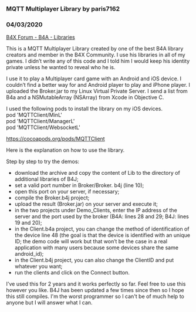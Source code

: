 ### MQTT Multiplayer Library by paris7162
### 04/03/2020
[B4X Forum - B4A - Libraries](https://www.b4x.com/android/forum/threads/115825/)

This is a MQTT Multiplayer Library created by one of the best B4A library creators and member in the B4X Community. I use his libraries in all of my games. I didn’t write any of this code and I told him I would keep his identity private unless he wanted to reveal who he is.   
  
I use it to play a Multiplayer card game with an Android and iOS device. I couldn’t find a better way for and Android player to play and iPhone player. I uploaded the Broker.jar to my Linux Virtual Private Server. I send a list from B4a and a NSMutableArray (NSArray) from Xcode in Objective C.  
  
I used the following pods to install the library on my iOS devices.  
pod 'MQTTClient/MinL'  
pod 'MQTTClient/ManagerL'  
pod 'MQTTClient/WebsocketL'  
  
<https://cocoapods.org/pods/MQTTClient>  
  
Here is the explanation on how to use the library.  
  
Step by step to try the demos:  
- download the archive and copy the content of Lib to the directory of additional libraries of B4J;  
- set a valid port number in Broker/Broker. b4j (line 10);  
- open this port on your server, if necessary;  
- compile the Broker.b4j project;  
- upload the result (Broker.jar) on your server and execute it;  
- in the two projects under Demo\_Clients, enter the IP address of the server and the port used by the broker (B4A: lines 28 and 29; B4J: lines 19 and 20);  
- in the Client.b4a project, you can change the method of identification of the device line 48 (the goal is that the device is identified with an unique ID; the demo code will work but that won’t be the case in a real application with many users because some devices share the same android\_id);  
- in the Client.b4j project, you can also change the ClientID and put whatever you want;  
- run the clients and click on the Connect button.  
  
I've used this for 2 years and it works perfectly so far. Feel free to use this however you like. B4J has been updated a few times since then so I hope this still compiles. I'm the worst programmer so I can't be of much help to anyone but I will answer what I can.